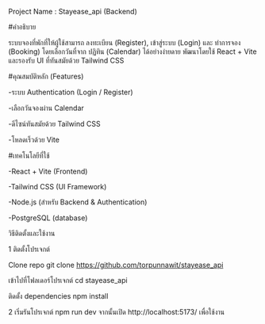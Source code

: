 Project Name : Stayease_api (Backend)

#คำอธิบาย

ระบบจองที่พักที่ให้ผู้ใช้สามารถ ลงทะเบียน (Register), เข้าสู่ระบบ (Login) และ ทำการจอง (Booking) โดยเลือกวันที่จาก ปฏิทิน (Calendar) ได้อย่างง่ายดาย พัฒนาโดยใช้ React + Vite และรองรับ UI ที่ทันสมัยด้วย Tailwind CSS

#คุณสมบัติหลัก (Features)

-ระบบ Authentication (Login / Register)

-เลือกวันจองผ่าน Calendar

-ดีไซน์ทันสมัยด้วย Tailwind CSS

-โหลดเร็วด้วย Vite

#เทคโนโลยีที่ใช้

-React + Vite (Frontend)

-Tailwind CSS (UI Framework)

-Node.js (สำหรับ Backend & Authentication)

-PostgreSQL (database)

วิธีติดตั้งและใช้งาน

1 ติดตั้งโปรเจกต์

Clone repo
git clone https://github.com/torpunnawit/stayease_api

เข้าไปที่โฟลเดอร์โปรเจกต์
cd stayease_api

ติดตั้ง dependencies
npm install

2 เริ่มรันโปรเจกต์ npm run dev จากนั้นเปิด http://localhost:5173/ เพื่อใช้งาน
